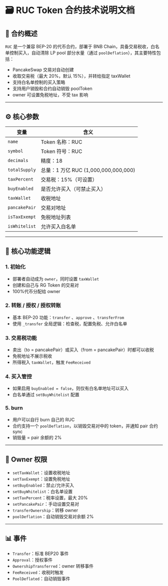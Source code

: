 # 🗃️ RUC Token 合约技术说明文档

## 📌 合约概述

`RUC` 是一个兼容 BEP-20 的代币合约，部署于 BNB Chain，具备交易税收，白名单控制买入，自动清除 LP pool 部分水量（通过 `poolDeflation`），其主要特性包括：

- PancakeSwap 交易对自动创建
- 收取交易税（最大 20%，默认 15%），并转给指定 taxWallet
- 支持白名单控制的买入策略
- 支持用户销毁和合约自动销毁 poolToken
- owner 可设置免税地址，不受 tax 影响

---

## ⚙️ 核心参数

| 变量          | 含义                                 |
| ------------- | ------------------------------------ |
| `name`        | Token 名称：RUC                      |
| `symbol`      | Token 符号：RUC                      |
| `decimals`    | 精度：18                             |
| `totalSupply` | 总量：1 万亿 RUC (1,000,000,000,000) |
| `taxPercent`  | 交易税：15%（可设置）                |
| `buyEnabled`  | 是否允许买入（可禁止买入）           |
| `taxWallet`   | 收税地址                             |
| `pancakePair` | 交易对地址                           |
| `isTaxExempt` | 免税地址列表                         |
| `isWhitelist` | 允许买入白名单                       |

---

## 🔄 核心功能逻辑

### 1. 初始化

- 部署者自动成为 `owner`，同时设置 `taxWallet`
- 创建和自己与 RG Token 的交易对
- 100%代币分配给 owner

### 2. 转账 / 授权 / 授权转账

- 基本 BEP-20 功能：`transfer` 、`approve` 、`transferFrom`
- 使用 `_transfer` 全局逻辑：检查税，配置免税、允许白名单

### 3. 交易税功能

- 卖出（to = pancakePair）或买入（from = pancakePair）时都可以收税
- 免税地址不展示税收
- 所得税入 `taxWallet`，触发 `FeeReceived`

### 4. 买入管控

- 如果启用 `buyEnabled = false`，则仅有白名单地址可以买入
- 白名单通过 `setBuyWhitelist` 配置

### 5. burn

- 用户可以自行 burn 自己的 RUC
- 合约支持一个 `poolDeflation`，以销毁交易对中的 token，并通知 pair 合约 sync
- 销毁量 = pair 余额的 2%

---

## 🔐 Owner 权限

- `setTaxWallet`：设置收税地址
- `setTaxExempt`：设置免税地址
- `setBuyEnabled`：禁止/允许买入
- `setBuyWhitelist`：白名单设置
- `setTaxPercent`：税率设置，最大 20%
- `setPancakePair`：手动设置交易对
- `transferOwnership`：转移 owner
- `poolDeflation`：自动销毁交易对余额 2%

---

## 📊 事件

- `Transfer`：标准 BEP20 事件
- `Approval`：授权事件
- `OwnershipTransferred`：owner 转移事件
- `FeeReceived`：收税时触发
- `PoolDeflated`：自动销毁事件
